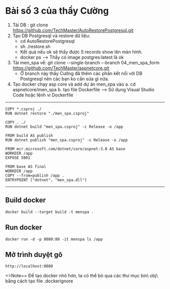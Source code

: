 ﻿# Bài số 3 của thầy Cường
1. Tải DB : 
    git clone https://github.com/TechMaster/AutoRestorePostgresql.git
2. Tạo DB  Postgresql và restore dữ liệu:
    - cd AutoRestorePostgresql
    - sh ./restore.sh
    - Kết quả nếu ok sẽ thấy được 5 records show lên màn hình.
    - docker ps --> Thấy có image postgres:latest là ok
2. Tải men_spa về:
    git clone --single-branch --branch 04_men_spa_form https://github.com/TechMaster/aspnetcore.git
    - Ở branch này thầy Cường đã thêm các phần kết nối với DB Postgresql nên các bạn ko cần sửa gì nữa.
3. Tạo docker chạy asp core và add dự án men_spa vào
    a. cd aspnetcore/men_spa
    b. tạo file Dockerfile --> Sử dụng Visual Studio Code hoặc lệnh vi Dockerfile

***
```shell
COPY *.csproj ./
RUN dotnet restore "./men_spa.csproj"

COPY . ./
RUN dotnet build "men_spa.csproj" -c Release -o /app

FROM build AS publish
RUN dotnet publish "men_spa.csproj" -c Release -o /app

FROM mcr.microsoft.com/dotnet/core/aspnet:3.0 AS base
WORKDIR /app
EXPOSE 5001

FROM base AS final
WORKDIR /app
COPY --from=publish /app .
ENTRYPOINT ["dotnet", "men_spa.dll"]
```
***

## Build docker
    docker build --target build -t menspa .
## Run docker
    docker run -d -p 8080:80 -it menspa ls /app
## Mở trình duyệt gõ 
    http://localhost:8080

==Note==
Để tạo docker nhỏ hơn, ta có thể bỏ qua các thư mục bin\ obj\ bằng cách tạo file .dockerignore